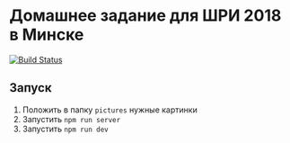 # Домашнее задание для ШРИ 2018 в Минске

[![Build Status](https://travis-ci.org/Pistch/yandex-shri-2018-minsk-homework.svg?branch=master)](https://travis-ci.org/Pistch/yandex-shri-2018-minsk-homework)

## Запуск

1. Положить в папку `pictures` нужные картинки
2. Запустить `npm run server`
3. Запустить `npm run dev`


